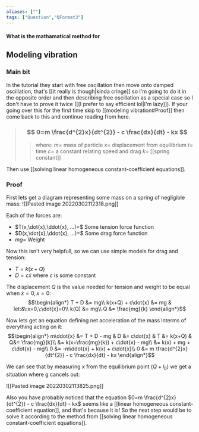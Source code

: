```yaml
---
aliases: [""]
tags: ["Question","QFormat3"]
---
```


#### What is the mathamatical method for
## Modeling vibration
### Main bit
In the tutorial they start with free oscillation then move onto damped oscillation, that's [[it really is though|kinda cringe]] so I'm going to do it in the opposite order and then describing free oscillation as a special case so I don't have to prove it twice ([[I prefer to say efficient lol|I'm lazy]]). If your going over this for the first time skip to [[modeling vibration#Proof]] then come back to this and continue reading from here.

> ### $$ 0=m \frac{d^{2}x}{dt^{2}} - c \frac{dx}{dt} - kx $$ 
>> where:
>> $m=$ mass of particle
>> $x=$ displacement from equilibrium
>> $t=$ time
>> $c=$ a constant relating speed and drag
>> $k=$ [[spring constant]]

Then use [[solving linear homogeneous constant-coefficient equations]].

### Proof
First lets get a diagram representing some mass on a spring of negligible mass:
![[Pasted image 20220302112318.png]]

Each of the forces are:
- $T(x,\dot{x},\ddot{x}, ...)=$ Some tension force function
- $D(x,\dot{x},\ddot{x}, ...)=$ Some drag force function
- $mg=$ Weight

Now this isn't very helpfull, so we can use simple models for drag and tension:
- $T=k(x+Q)$
- $D=c\dot{x}$ where $c$ is some constant

The displacement $Q$ is the value needed for tension and weight to be equal when $\dot{x}=0,x=0$:
$$\begin{align*}
T + D &= mg\\
k(x+Q) + c\dot{x} &= mg & let:&\:x=0,\:\dot{x}=0\\
k(Q) &= mg\\
Q &= \frac{mg}{k}
\end{align*}$$

Now lets get an equation defining net acceleration of the mass interms of everything acting on it:
$$\begin{align*}
m\ddot{x} &= T + D - mg & D &= c\dot{x} & T &= k(x+Q) & Q&= \frac{mg}{k}\\
&=  k(x+\frac{mg}{k}) + c\dot{x} - mg\\
&=  k(x) + mg + c\dot{x} - mg\\
0 &= -m\ddot{x} + k(x) + c\dot{x}\\
0 &= m \frac{d^{2}x}{dt^{2}} - c \frac{dx}{dt} - kx
\end{align*}$$

We can see that by measuring x from the equilibrium point ($Q+l_{0}$) we get a situation where g cancels out:

![[Pasted image 20220302113825.png]]

Also you have probably noticed that the equation $0=m \frac{d^{2}x}{dt^{2}} - c \frac{dx}{dt} - kx$ seems like a [[linear homogeneous constant-coefficient equation]], and that's because it is! So the next step would be to solve it according to the method from [[solving linear homogeneous constant-coefficient equations]].